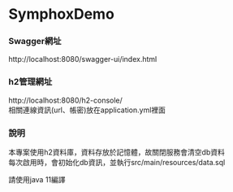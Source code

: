 # SymphoxDemo

### Swagger網址
http://localhost:8080/swagger-ui/index.html

### h2管理網址
http://localhost:8080/h2-console/  
相關連線資訊(url、帳密)放在application.yml裡面

### 說明
本專案使用h2資料庫，資料存放於記憶體，故關閉服務會清空db資料  
每次啟用時，會初始化db資訊，並執行src/main/resources/data.sql

請使用java 11編譯
